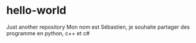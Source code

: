 # hello-world
Just another repository
Mon nom est Sébastien, je souhaite partager des programme en python, c++ et c#
